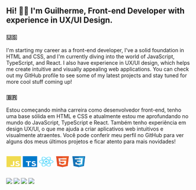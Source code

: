 ## Hi! 👋🏻 I'm Guilherme, Front-end Developer with experience in UX/UI Design.

### 🇺🇸
I'm starting my career as a front-end developer, I've a solid foundation in HTML and CSS, and I'm currently diving into the world of JavaScript, TypeScript, and React. I also have experience in UX/UI design, which helps me create intuitive and visually appealing web applications. You can check out my GitHub profile to see some of my latest projects and stay tuned for more cool stuff coming up!

### 🇧🇷
Estou começando minha carreira como desenvolvedor front-end, tenho uma base sólida em HTML e CSS e atualmente estou me aprofundando no mundo do JavaScript, TypeScript e React. Também tenho experiência em design UX/UI, o que me ajuda a criar aplicativos web intuitivos e visualmente atraentes. Você pode conferir meu perfil no GitHub para ver alguns dos meus últimos projetos e ficar atento para mais novidades!

<div style="display: inline_block"><br>
  <img align="center" alt="Guilherme-Js" height="30" width="40" src="https://raw.githubusercontent.com/devicons/devicon/master/icons/javascript/javascript-plain.svg">
  <img align="center" alt="Guilherme-Ts" height="30" width="40" src="https://raw.githubusercontent.com/devicons/devicon/master/icons/typescript/typescript-plain.svg">
  <img align="center" alt="Guilherme-React" height="30" width="40" src="https://raw.githubusercontent.com/devicons/devicon/master/icons/react/react-original.svg">
  <img align="center" alt="Guilherme-HTML" height="30" width="40" src="https://raw.githubusercontent.com/devicons/devicon/master/icons/html5/html5-original.svg">
  <img align="center" alt="Guilherme-CSS" height="30" width="40" src="https://raw.githubusercontent.com/devicons/devicon/master/icons/css3/css3-original.svg">
  <!-- 
  <img align="center" alt="Guilherme-Python" height="30" width="40" src="https://raw.githubusercontent.com/devicons/devicon/master/icons/python/python-original.svg">
  -->
  <!--
  <img align="right" alt="Guilherme-pic" height="150" style="border-radius:50px;" src="#">
  -->
</div>
  
 ##
 
<div> 
  <a href="https://www.instagram.com/gui.sgouvea/" target="_blank"><img src="https://img.shields.io/badge/-Instagram-%23E4405F?style=for-the-badge&logo=instagram&logoColor=white" target="_blank"></a>
  <a href="https://www.twitch.tv/guisekai/" target="_blank"><img src="https://img.shields.io/badge/Twitch-9146FF?style=for-the-badge&logo=twitch&logoColor=white" target="_blank"></a>
  <a href = "mailto:gui.sgouvea@gmail.com"><img src="https://img.shields.io/badge/-Gmail-%23333?style=for-the-badge&logo=gmail&logoColor=white" target="_blank"></a>
  <a href="https://www.linkedin.com/in/gouveaguilherme/" target="_blank"><img src="https://img.shields.io/badge/-LinkedIn-%230077B5?style=for-the-badge&logo=linkedin&logoColor=white" target="_blank"></a>  
</div>

